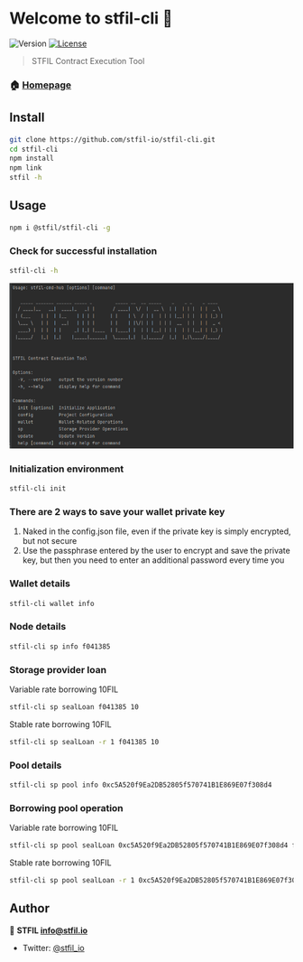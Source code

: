 # Welcome to stfil-cli 👋
![Version](https://img.shields.io/badge/version-1.2.0-blue.svg?cacheSeconds=2592000)
[![License](https://img.shields.io/badge/License-Apache%202.0-blue.svg)](https://opensource.org/licenses/Apache-2.0)

> STFIL Contract Execution Tool

### 🏠 [Homepage](https://stfil.io)

## Install

```sh
git clone https://github.com/stfil-io/stfil-cli.git
cd stfil-cli
npm install
npm link
stfil -h
```

## Usage

```sh
npm i @stfil/stfil-cli -g
```
### Check for successful installation
```sh
stfil-cli -h
```

![img.png](img.png)

### Initialization environment
```sh
stfil-cli init
```

### There are 2 ways to save your wallet private key
1. Naked in the config.json file, even if the private key is simply encrypted, but not secure
2. Use the passphrase entered by the user to encrypt and save the private key, but then you need to enter an additional password every time you


### Wallet details
```sh
stfil-cli wallet info
```

### Node details
```sh
stfil-cli sp info f041385
```

### Storage provider loan
Variable rate borrowing 10FIL
```sh
stfil-cli sp sealLoan f041385 10
```
Stable rate borrowing 10FIL
```sh
stfil-cli sp sealLoan -r 1 f041385 10
```

### Pool details
```sh
stfil-cli sp pool info 0xc5A520f9Ea2DB52805f570741B1E869E07f308d4
```

### Borrowing pool operation
Variable rate borrowing 10FIL
```sh
stfil-cli sp pool sealLoan 0xc5A520f9Ea2DB52805f570741B1E869E07f308d4 f041395 10
```
Stable rate borrowing 10FIL
```sh
stfil-cli sp pool sealLoan -r 1 0xc5A520f9Ea2DB52805f570741B1E869E07f308d4 f041395 10
```

## Author

👤 **STFIL <info@stfil.io>**

* Twitter: [@stfil\_io](https://twitter.com/stfil\_io)
